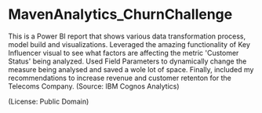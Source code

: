# MavenAnalytics_ChurnChallenge
This is a Power BI report that shows various data transformation process, model build  and visualizations. Leveraged the amazing functionality of Key Influencer visual to see what factors are affecting the metric 'Customer Status' being analyzed. Used Field Parameters to dynamically change the measure being analysed and saved a wole lot of space. Finally, included my recommendations to increase revenue and customer retenton for the Telecoms Company. 
(Source: IBM Cognos Analytics)

(License: Public Domain)
